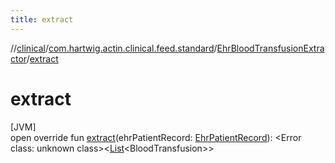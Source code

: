 ```yaml
---
title: extract
---
```

//[clinical](../../../index.html)/[com.hartwig.actin.clinical.feed.standard](../index.html)/[EhrBloodTransfusionExtractor](index.html)/[extract](extract.html)



# extract



[JVM]\
open override fun [extract](extract.html)(ehrPatientRecord: [EhrPatientRecord](../-ehr-patient-record/index.html)): &lt;Error class: unknown class&gt;&lt;[List](https://kotlinlang.org/api/latest/jvm/stdlib/kotlin.collections/-list/index.html)&lt;BloodTransfusion&gt;&gt;




